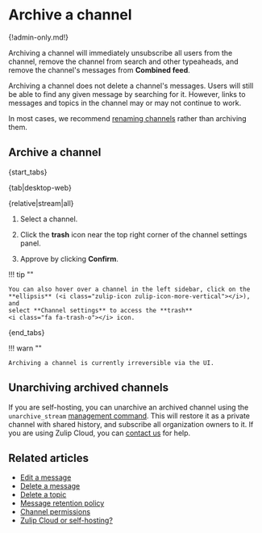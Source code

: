 # Archive a channel

{!admin-only.md!}

Archiving a channel will immediately unsubscribe all users from the channel,
remove the channel from search and other typeaheads, and remove the channel's
messages from **Combined feed**.

Archiving a channel does not delete a channel's messages. Users will still be
able to find any given message by searching for it. However, links to
messages and topics in the channel may or may not continue to work.

In most cases, we recommend [renaming channels](/help/rename-a-channel) rather
than archiving them.

## Archive a channel

{start_tabs}

{tab|desktop-web}

{relative|stream|all}

1. Select a channel.

1. Click the **trash** <i class="fa fa-trash-o"></i> icon near the top right
   corner of the channel settings panel.

1. Approve by clicking **Confirm**.

!!! tip ""

    You can also hover over a channel in the left sidebar, click on the
    **ellipsis** (<i class="zulip-icon zulip-icon-more-vertical"></i>), and
    select **Channel settings** to access the **trash**
    <i class="fa fa-trash-o"></i> icon.

{end_tabs}

!!! warn ""

    Archiving a channel is currently irreversible via the UI.

## Unarchiving archived channels

If you are self-hosting, you can unarchive an archived channel using the
`unarchive_stream` [management command][management-command]. This will restore
it as a private channel with shared history, and subscribe all organization
owners to it. If you are using Zulip Cloud, you can [contact us](/help/contact-support)
for help.

[management-command]:
https://zulip.readthedocs.io/en/latest/production/management-commands.html#other-useful-manage-py-commands

## Related articles

* [Edit a message](/help/edit-a-message)
* [Delete a message](/help/delete-a-message)
* [Delete a topic](/help/delete-a-topic)
* [Message retention policy](/help/message-retention-policy)
* [Channel permissions](/help/channel-permissions)
* [Zulip Cloud or self-hosting?](/help/zulip-cloud-or-self-hosting)
